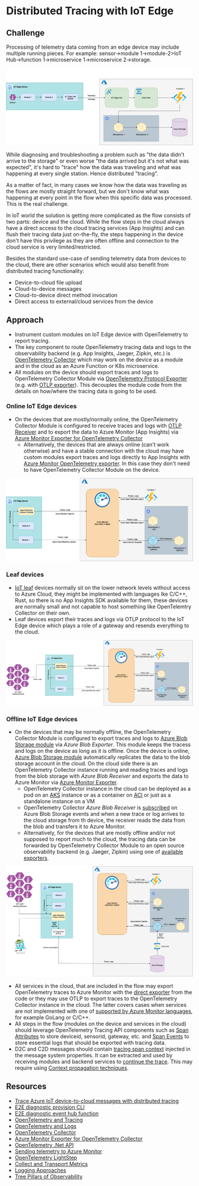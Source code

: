 # Distributed Tracing with IoT Edge 

## Challenge

Processing of telemetry data coming from an edge device may include multiple running pieces. For example: sensor->module 1->module-2>IoT Hub->function 1->microservice 1->microservice 2->storage.

![iot-flow](iot-distr-tracing-overview.png)

While diagnosing and troubleshooting a problem such as "the data didn't arrive to the storage" or even worse "the data arrived but it's not what was expected", it's hard to "trace" how the data was traveling and what was happening at every single station. Hence distributed "tracing".

As a matter of fact, in many cases we know how the data was traveling as the flows are mostly straight forward, but we don't know what was happening at every point in the flow when this specific data was processed. This is the real challenge.

In IoT world the solution is getting more complicated as the flow consists of two parts: device and the cloud. While the flow steps in the cloud always have a direct access to the cloud tracing services (App Insights) and can flush their tracing data just on-the-fly, the steps happening in the device don't have this privilege as they are often offline and connection to the cloud service is very limited/restricted.

Besides the standard use-case of sending telemetry data from devices to the cloud, there are other scenarios which would also benefit from distributed tracing functionality:
- Device-to-cloud file upload
- Cloud-to-device messages
- Cloud-to-device direct method invocation 
- Direct access to external/cloud services from the device  

## Approach
- Instrument custom modules on IoT Edge device with OpenTelemetry to report tracing.
- The key component to route OpenTelemetry tracing data and logs to the observability backend (e.g. App Insights, Jaeger, Zipkin, etc.) is [OpenTelemetry Collector](https://github.com/open-telemetry/opentelemetry-collector/blob/main/docs/design.md) which may work on the device as a module and in the cloud as an Azure Function or K8s microservice.
- All modules on the device should export traces and logs to OpenTelemetry Collector Module via [OpenTelemetry Protocol Exporter](https://github.com/open-telemetry/opentelemetry-specification/blob/main/specification/protocol/exporter.md) (e.g. with [OTLP exporter](https://github.com/open-telemetry/opentelemetry-dotnet/blob/main/src/OpenTelemetry.Exporter.OpenTelemetryProtocol/README.md)). This decouples the module code from the details on how/where the tracing data is going to be used.

### Online IoT Edge devices
- On the devices that are mostly/normally online, the OpenTelemetry Collector Module is configured to receive traces and logs with [OTLP Receiver](https://github.com/open-telemetry/opentelemetry-collector/blob/main/receiver/otlpreceiver/README.md) and to export the data to Azure Monitor (App Insights) via [Azure Monitor Exporter for OpenTelemetry Collector](https://github.com/open-telemetry/opentelemetry-collector-contrib/tree/main/exporter/azuremonitorexporter)              
  - Alternatively, the devices that are always online (can't work otherwise) and have a stable connection with the cloud may have custom modules export traces and logs directly to App Insights with [Azure Monitor OpenTelemetry exporter](https://docs.microsoft.com/en-us/azure/azure-monitor/app/opentelemetry-enable?tabs=net#enable-azure-monitor-application-insights). In this case they don't need to have OpenTelemetry Collector Module on the device.

![online-trace](iot-distr-tracing-online.png)

### Leaf devices
- [IoT leaf](https://docs.microsoft.com/azure/iot-fundamentals/iot-glossary#leaf-device) devices normally sit on the lower network levels without access to Azure Cloud, they might be implemented with languages lke C/C++, Rust, so there is no App Insights SDK available for them, these devices are normally small and not capable to host something like OpenTelemtry Collector on their own.
-  Leaf devices export their traces and logs via OTLP protocol to the IoT Edge device which plays a role of a gateway and resends everything to the cloud.

![leaf-trace](iot-distr-tracing-leaf.png)

### Offline IoT Edge devices
- On the devices that may be normally offline, the OpenTelemetry Collector Module is configured to export traces and logs to [Azure Blob Storage module](https://docs.microsoft.com/azure/iot-edge/how-to-store-data-blob) via _Azure Blob Exporter_. This module keeps the tracess and logs on the device as long as it is offline. Once the device is online, [Azure Blob Storage module](https://docs.microsoft.com/azure/iot-edge/how-to-store-data-blob) automatically replicates the data to the blob storage account in the cloud. On the cloud side there is an OpenTelemetry Collector instance running and reading traces and logs from the blob storage with _Azure Blob Receiver_  and exports the data to Azure Monitor via [Azure Monitor Exporter](https://github.com/open-telemetry/opentelemetry-collector-contrib/tree/main/exporter/azuremonitorexporter). 
    - OpenTelemetry Collector instance in the cloud can be deployed as a pod on an [AKS](https://azure.microsoft.com/services/kubernetes-service/) instance or as a container on [ACI](https://docs.microsoft.com/azure/container-instances/) or just as a standalone instance on a VM
    - OpenTelemetry Collector _Azure Blob Receiver_ is [subscribed](https://docs.microsoft.com/azure/storage/blobs/storage-blob-event-overview#the-event-model) on Azure Blob Storage events and when a new trace or log arrives to the cloud storage from th device, the receiver reads the data from the blob and transfers it to Azure Monitor. 
    - Alternatively, for the devices that are mostly offline and/or not supposed to report much to the cloud, the tracing data can be forwarded by OpenTelemetry Collector Module to an open source observability backend (e.g. Jaeger, Zipkin) using one of [available exporters](https://github.com/open-telemetry/opentelemetry-collector-contrib/tree/main/exporter). 
    

![offline-trace](iot-distr-tracing-offline.png)

- All services in the cloud, that are included in the flow may export OpenTelemetry traces to Azure Monitor with the [direct exporter](https://docs.microsoft.com/en-us/azure/azure-monitor/app/opentelemetry-overview#sending-your-telemetry) from the code or they may use OTLP to export traces to the OpenTelemetry Collector instance in the cloud. The latter covers cases when services are not implemented with one of [supported by Azure Monitor languages](https://docs.microsoft.com/en-us/azure/azure-monitor/app/platforms), for example GoLang or C/C++.
- All steps in the flow (modules on the device and services in the cloud) should leverage OpenTelemetry Tracing API components such as [Span Attributes](https://github.com/open-telemetry/opentelemetry-specification/blob/main/specification/trace/api.md#set-attributes) to store deviceid, sensorid, gateway, etc. and [Span Events](https://github.com/open-telemetry/opentelemetry-specification/blob/main/specification/trace/api.md#add-events) to store essential logs that should be exported with tracing data.
- D2C and C2D messages should contain [tracing span context](https://opentelemetry.io/docs/reference/specification/overview/#spancontext) injected in the message system properties. It can be extracted and used by receiving modules and backend services to [continue the trace](https://opentelemetry.io/docs/concepts/data-sources/#traces). This may require using [Context propagation techniques](https://github.com/open-telemetry/opentelemetry-dotnet/blob/main/src/OpenTelemetry.Api/README.md#context-propagation).

## Resources
- [Trace Azure IoT device-to-cloud messages with distributed tracing](https://docs.microsoft.com/en-us/azure/iot-hub/iot-hub-distributed-tracing)
- [E2E diagnostic provision CLI](https://github.com/Azure-Samples/e2e-diagnostic-provision-cli)
- [E2E diagnostic event hub function ](https://github.com/Azure-Samples/e2e-diagnostic-eventhub-ai-function)
- [OpenTelemetry and Tracing](https://lightstep.com/blog/opentelemetry-101-what-is-tracing/)
- [OpenTelemetry and Logs](https://github.com/open-telemetry/opentelemetry-specification/blob/main/specification/logs/overview.md#via-file-or-stdout-logs)
- [OpenTelemetry Collector](https://github.com/open-telemetry/opentelemetry-collector/blob/main/docs/design.md)
- [Azure Monitor Exporter for OpenTelemetry Collector](https://github.com/open-telemetry/opentelemetry-collector-contrib/tree/main/exporter/azuremonitorexporter)
- [OpenTelemetry .Net API](https://github.com/open-telemetry/opentelemetry-dotnet/blob/main/src/OpenTelemetry.Api/README.md#introduction-to-opentelemetry-net-tracing-api)
- [Sending telemetry to Azure Monitor](https://docs.microsoft.com/en-us/azure/azure-monitor/app/opentelemetry-overview#sending-your-telemetry)
- [OpenTelemetry LightStep](https://opentelemetry.lightstep.com)
- [Collect and Transport Metrics](https://docs.microsoft.com/en-us/azure/iot-edge/how-to-collect-and-transport-metrics?view=iotedge-2020-11&tabs=iothub)
- [Logging Approaches](https://www.cwcwiki.com/wiki/IoT_and_Intelligent_Edge_Resources-_Edge_Observability)
- [Tree Pillars of Observability](https://www.oreilly.com/library/view/distributed-systems-observability/9781492033431/ch04.html)